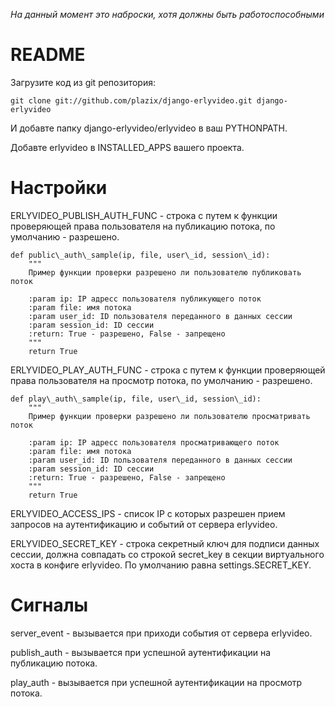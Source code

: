 *На данный момент это наброски, хотя должны быть работоспособными*

README
======

Загрузите код из git репозитория:
    
    git clone git://github.com/plazix/django-erlyvideo.git django-erlyvideo
    
И добавте папку django-erlyvideo/erlyvideo в ваш PYTHONPATH.

Добавте erlyvideo в INSTALLED_APPS вашего проекта.

Настройки
======

ERLYVIDEO\_PUBLISH\_AUTH\_FUNC - строка с путем к функции проверяющей права пользователя на публикацию потока, по умолчанию - разрешено. 

    def public\_auth\_sample(ip, file, user\_id, session\_id):
        """
        Пример функции проверки разрешено ли пользователю публиковать поток
        
        :param ip: IP адресс пользователя публикующего поток
        :param file: имя потока
        :param user_id: ID пользователя переданного в данных сессии
        :param session_id: ID сессии
        :return: True - разрешено, False - запрещено
        """
        return True
        
ERLYVIDEO\_PLAY\_AUTH\_FUNC - строка с путем к функции проверяющей права пользователя на просмотр потока, по умолчанию - разрешено. 

    def play\_auth\_sample(ip, file, user\_id, session\_id):
        """
        Пример функции проверки разрешено ли пользователю просматривать поток

        :param ip: IP адресс пользователя просматривающего поток
        :param file: имя потока
        :param user_id: ID пользователя переданного в данных сессии
        :param session_id: ID сессии
        :return: True - разрешено, False - запрещено
        """
        return True
    
ERLYVIDEO\_ACCESS\_IPS - список IP с которых разрешен прием запросов на аутентификацию и событий от сервера erlyvideo.

ERLYVIDEO_SECRET_KEY - строка секретный ключ для подписи данных сессии, должна совпадать со строкой secret\_key в секции виртуального хоста в конфиге erlyvideo. По умолчанию равна settings.SECRET\_KEY.

Сигналы
======

server_event - вызывается при приходи события от сервера erlyvideo.

publish_auth - вызывается при успешной аутентификации на публикацию потока.

play_auth - вызывается при успешной аутентификации на просмотр потока.
    
